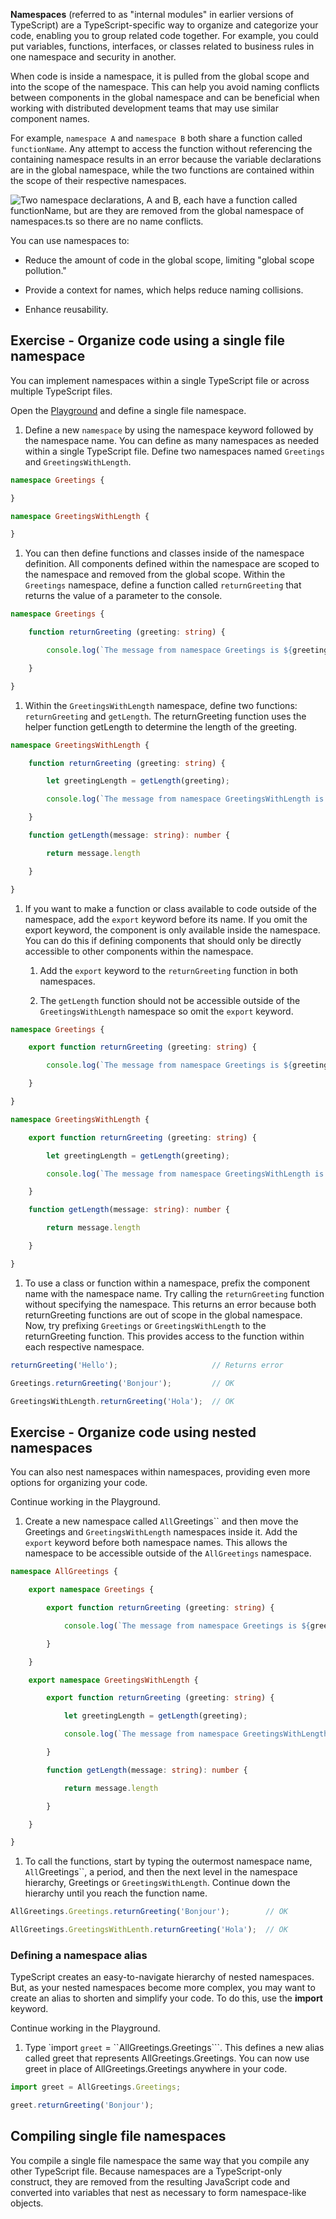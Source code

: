 **Namespaces** (referred to as "internal modules" in earlier versions of TypeScript) are a TypeScript-specific way to organize and categorize your code, enabling you to group related code together. For example, you could put variables, functions, interfaces, or classes related to business rules in one namespace and security in another.

When code is inside a namespace, it is pulled from the global scope and into the scope of the namespace. This can help you avoid naming conflicts between components in the global namespace and can be beneficial when working with distributed development teams that may use similar component names.

For example, `namespace A` and `namespace B` both share a function called `functionName`. Any attempt to access the function without referencing the containing namespace results in an error because the variable declarations are in the global namespace, while the two functions are contained within the scope of their respective namespaces.

![Two namespace declarations, A and B, each have a function called functionName, but are they are removed from the global namespace of namespaces.ts so there are no name conflicts.](../media/m07_namspaces.jpg)


You can use namespaces to:

- Reduce the amount of code in the global scope, limiting "global scope pollution."

- Provide a context for names, which helps reduce naming collisions.

- Enhance reusability.

## Exercise - Organize code using a single file namespace

You can implement namespaces within a single TypeScript file or across multiple TypeScript files.

Open the [Playground](https://www.typescriptlang.org/play) and define a single file namespace.

1. Define a new `namespace` by using the namespace keyword followed by the namespace name. You can define as many namespaces as needed within a single TypeScript file. Define two namespaces named `Greetings` and `GreetingsWithLength`.

```typescript
namespace Greetings {

}

namespace GreetingsWithLength {

}

```

1. You can then define functions and classes inside of the namespace definition. All components defined within the namespace are scoped to the namespace and removed from the global scope. Within the `Greetings` namespace, define a function called `returnGreeting` that returns the value of a parameter to the console.

```typescript
namespace Greetings {

    function returnGreeting (greeting: string) {

        console.log(`The message from namespace Greetings is ${greeting}.`);

    }

}

```

1. Within the `GreetingsWithLength` namespace, define two functions: ``returnGreeting`` and ``getLength``. The returnGreeting function uses the helper function getLength to determine the length of the greeting.

```typescript
namespace GreetingsWithLength {

    function returnGreeting (greeting: string) {

        let greetingLength = getLength(greeting);

        console.log(`The message from namespace GreetingsWithLength is ${greeting}. It is ${greetingLength} characters long.`);

    }

    function getLength(message: string): number {

        return message.length

    }

}

```

1. If you want to make a function or class available to code outside of the namespace, add the ``export`` keyword before its name. If you omit the export keyword, the component is only available inside the namespace. You can do this if defining components that should only be directly accessible to other components within the namespace.

   1. Add the `export` keyword to the `returnGreeting` function in both namespaces.

   1. The `getLength` function should not be accessible outside of the `GreetingsWithLength` namespace so omit the `export` keyword.

```typescript
namespace Greetings {

    export function returnGreeting (greeting: string) {

        console.log(`The message from namespace Greetings is ${greeting}.`);

    }

}

namespace GreetingsWithLength {

    export function returnGreeting (greeting: string) {

        let greetingLength = getLength(greeting);

        console.log(`The message from namespace GreetingsWithLength is ${greeting}. It is ${greetingLength} characters long.`);

    }

    function getLength(message: string): number {

        return message.length

    }

}

```

1. To use a class or function within a namespace, prefix the component name with the namespace name. Try calling the ```returnGreeting``` function without specifying the namespace. This returns an error because both returnGreeting functions are out of scope in the global namespace. Now, try prefixing `Greetings` or `GreetingsWithLength` to the returnGreeting function. This provides access to the function within each respective namespace.

```typescript
returnGreeting('Hello');                     // Returns error

Greetings.returnGreeting('Bonjour');         // OK

GreetingsWithLength.returnGreeting('Hola');  // OK

```

## Exercise - Organize code using nested namespaces

You can also nest namespaces within namespaces, providing even more options for organizing your code.

Continue working in the Playground.

1. Create a new namespace called `All`Greetings`` and then move the Greetings and `GreetingsWithLength` namespaces inside it. Add the `export` keyword before both namespace names. This allows the namespace to be accessible outside of the `AllGreetings` namespace.

```typescript
namespace AllGreetings {

    export namespace Greetings {

        export function returnGreeting (greeting: string) {

            console.log(`The message from namespace Greetings is ${greeting}.`);

        }

    }

    export namespace GreetingsWithLength {

        export function returnGreeting (greeting: string) {

            let greetingLength = getLength(greeting);

            console.log(`The message from namespace GreetingsWithLength is ${greeting}. It is ${greetingLength} characters long.`);

        }

        function getLength(message: string): number {

            return message.length

        }

    }

}

```

1. To call the functions, start by typing the outermost namespace name, `All`Greetings``, a period, and then the next level in the namespace hierarchy, Greetings or `GreetingsWithLength`. Continue down the hierarchy until you reach the function name.

```typescript
AllGreetings.Greetings.returnGreeting('Bonjour');        // OK

AllGreetings.GreetingsWithLenth.returnGreeting('Hola');  // OK

```

### Defining a namespace alias

TypeScript creates an easy-to-navigate hierarchy of nested namespaces. But, as your nested namespaces become more complex, you may want to create an alias to shorten and simplify your code. To do this, use the **import** keyword.

Continue working in the Playground.

1. Type `import ``greet`` = ``AllGreetings.Greetings```.  This defines a new alias called greet that represents AllGreetings.Greetings. You can now use greet in place of AllGreetings.Greetings anywhere in your code.

```typescript
import greet = AllGreetings.Greetings;

greet.returnGreeting('Bonjour');

```

## Compiling single file namespaces

You compile a single file namespace the same way that you compile any other TypeScript file. Because namespaces are a TypeScript-only construct, they are removed from the resulting JavaScript code and converted into variables that nest as necessary to form namespace-like objects.


